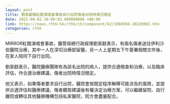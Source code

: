 ```yaml
---
layout: post
title: 劉家獻稱紅館演唱會事故自行出院傷者出院時情況穩定
date: 2022-08-02 20:09:03.000000000 +08:00
link: https://news.rthk.hk/rthk/ch/component/k2/1660566-20220802.htm
categories: rthk
---
```


MIRROR紅館演唱會事故，醫管局總行政經理劉家獻表示，有兩名傷者送往伊利沙伯醫院治療，其中一人在深切治療部留醫，另一人上星期五下午簽署相關文件後，在家人陪同下自行出院。

劉家獻表示，醫院醫療團隊有為該名出院的病人，提供合適檢查和治療，以及臨床評估，作合適治療建議，傷者出院時情況穩定。

他又表示，如果傷者要求自行出院，醫院會按既定程序解釋可能涉及的風險，並提供合適評估和醫療建議，傷者聽取建議後有權決定治療方案，可以繼續留院、自行離院或轉往其他醫療機構包括私家醫院，院方會盡量配合。
